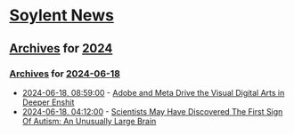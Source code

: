 # [Soylent News](../../../README.md)

## [Archives](../../index.md) for [2024](../index.md)

### [Archives](../../index.md) for [2024-06-18](index.md)

* [2024-06-18, 08:59:00](https://soylentnews.org/article.pl?sid=24/06/16/159220&from=rss) - [Adobe and Meta Drive the Visual Digital Arts in Deeper Enshit](https://soylentnews.org/article.pl?sid=24/06/16/159220&from=rss)
* [2024-06-18, 04:12:00](https://soylentnews.org/article.pl?sid=24/06/16/0114251&from=rss) - [Scientists May Have Discovered The First Sign Of Autism: An Unusually Large Brain](https://soylentnews.org/article.pl?sid=24/06/16/0114251&from=rss)
